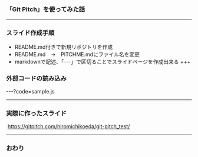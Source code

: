### 「Git Pitch」を使ってみた話
---
### スライド作成手順
- README.md付きで新規リポジトリを作成
- README.md　→　PITCHME.mdにファイル名を変更
- markdownで記述、「---」で区切ることでスライドページを作成出来る
+++
### 外部コードの読み込み
---?code=sample.js



---
### 実際に作ったスライド
  https://gitpitch.com/hiromichikoeda/git-pitch_test/

---


### おわり
